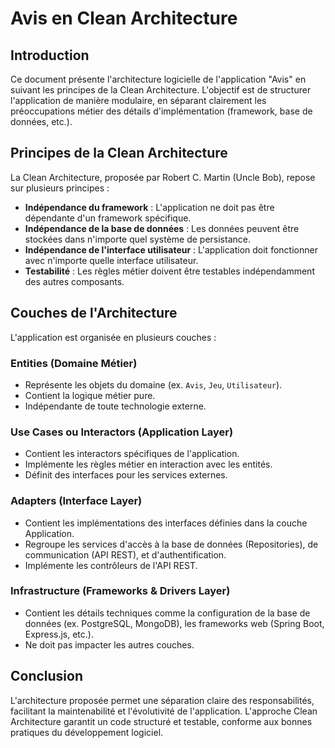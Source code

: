 # Avis en Clean Architecture

## Introduction

Ce document présente l'architecture logicielle de l'application "Avis" en suivant les principes de la Clean Architecture. L'objectif est de structurer l'application de manière modulaire, en séparant clairement les préoccupations métier des détails d'implémentation (framework, base de données, etc.).

## Principes de la Clean Architecture

La Clean Architecture, proposée par Robert C. Martin (Uncle Bob), repose sur plusieurs principes :

- **Indépendance du framework** : L'application ne doit pas être dépendante d'un framework spécifique.
- **Indépendance de la base de données** : Les données peuvent être stockées dans n'importe quel système de persistance.
- **Indépendance de l'interface utilisateur** : L'application doit fonctionner avec n'importe quelle interface utilisateur.
- **Testabilité** : Les règles métier doivent être testables indépendamment des autres composants.

## Couches de l'Architecture

L'application est organisée en plusieurs couches :

### **Entities (Domaine Métier)**

- Représente les objets du domaine (ex. `Avis`, `Jeu`, `Utilisateur`).
- Contient la logique métier pure.
- Indépendante de toute technologie externe.

### **Use Cases ou Interactors (Application Layer)**

- Contient les interactors spécifiques de l'application.
- Implémente les règles métier en interaction avec les entités.
- Définit des interfaces pour les services externes.

### **Adapters (Interface Layer)**

- Contient les implémentations des interfaces définies dans la couche Application.
- Regroupe les services d'accès à la base de données (Repositories), de communication (API REST), et d'authentification.
- Implémente les contrôleurs de l'API REST.

### **Infrastructure (Frameworks & Drivers Layer)**

- Contient les détails techniques comme la configuration de la base de données (ex. PostgreSQL, MongoDB), les frameworks web (Spring Boot, Express.js, etc.).
- Ne doit pas impacter les autres couches.

## Conclusion

L'architecture proposée permet une séparation claire des responsabilités, facilitant la maintenabilité et l'évolutivité de l'application. L'approche Clean Architecture garantit un code structuré et testable, conforme aux bonnes pratiques du développement logiciel.

